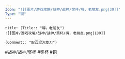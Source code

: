 ```yaml
---
Icon: "![[图片/游戏攻略/战神/战神/奖杯/嗨，老朋友.png|30]]"
Type: "铜"
---
```

```ad-common-bronze-trophy
title: (Title:: "嗨，老朋友")
![[图片/游戏攻略/战神/战神/奖杯/嗨，老朋友.png|100]]

(Comment:: "取回混沌雙刀")
```

#战神/战神/奖杯 #奖杯 #铜
